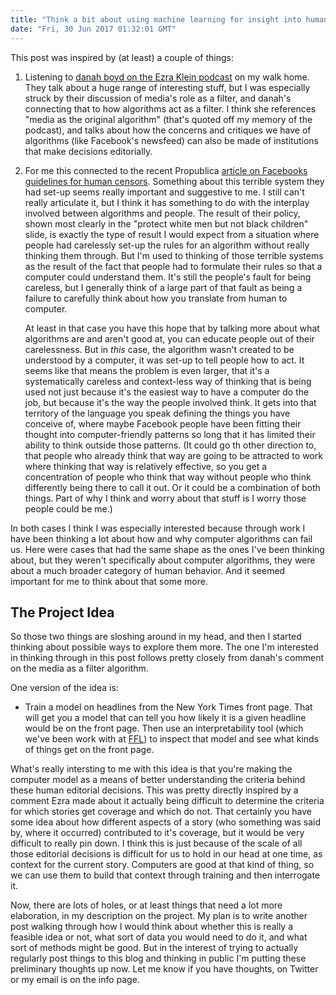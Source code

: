 ```yaml
---
title: "Think a bit about using machine learning for insight into human decisions"
date: "Fri, 30 Jun 2017 01:32:01 GMT"
---
```


This post was inspired by (at least) a couple of things:

1. Listening to [danah boyd on the Ezra Klein podcast](https://itunes.apple.com/us/podcast/the-ezra-klein-show/id1081584611) on my walk home. They talk about a huge range of interesting stuff, but I was especially struck by their discussion of media's role as a filter, and danah's connecting that to how algorithms act as a filter. I think she references "media as the original algorithm" (that's quoted off my memory of the podcast), and talks about how the concerns and critiques we have of algorithms (like Facebook's newsfeed) can also be made of institutions that make decisions editorially.
2. For me this connected to the recent Propublica [article on Facebooks guidelines for human censors](https://www.propublica.org/article/facebook-hate-speech-censorship-internal-documents-algorithms). Something about this terrible system they had set-up seems really important and suggestive to me. I still can't really articulate it, but I think it has something to do with the interplay involved between algorithms and people. The result of their policy, shown most clearly in the "protect white men but not black children" slide, is exactly the type of result I would expect from a situation where people had carelessly set-up the rules for an algorithm without really thinking them through. But I'm used to thinking of those terrible systems as the result of the fact that people had to formulate their rules so that a computer could understand them. It's still the people's fault for being careless, but I generally think of a large part of that fault as being a failure to carefully think about how you translate from human to computer. 

   At least in that case you have this hope that by talking more about what algorithms are and aren't good at, you can educate people out of their carelessness. But in *this* case, the algorithm wasn't created to be understood by a computer, it was set-up to tell people how to act. It seems like that means the problem is even larger, that it's a systematically careless and context-less way of thinking that is being used not just because it's the easiest way to have a computer do the job, but because it's the way the people involved think. It gets into that territory of the language you speak defining the things you have conceive of, where maybe Facebook people have been fitting their thought into computer-friendly patterns so long that it has limited their ability to think outside those patterns. (It could go th other direction to, that people who already think that way are going to be attracted to work where thinking that way is relatively effective, so you get a concentration of people who think that way without people who think differently being there to call it out. Or it could be a combination of both things. Part of why I think and worry about that stuff is I worry those people could be me.)

In both cases I think I was especially interested because through work I have been thinking a lot about how and why computer algorithms can fail us. Here were cases that had the same shape as the ones I've been thinking about, but they weren't specifically about computer algorithms, they were about a much broader category of human behavior. And it seemed important for me to think about that some more.

## The Project Idea

So those two things are sloshing around in my head, and then I started thinking about possible ways to explore them more. The one I'm interested in thinking through in this post follows pretty closely from danah's comment on the media as a filter algorithm.

One version of the idea is:
- Train a model on headlines from the New York Times front page. That will get you a model that can tell you how likely it is a given headline would be on the front page. Then use an interpretability tool (which we've been work with at [FFL](http://www.fastforwardlabs.com)) to inspect that model and see what kinds of things get on the front page.

What's really intersting to me with this idea is that you're making the computer model as a means of better understanding the criteria behind these human editorial decisions. This was pretty directly inspired by a comment Ezra made about it actually being difficult to determine the criteria for which stories get coverage and which do not. That certainly you have some idea about how different aspects of a story (who something was said by, where it occurred) contributed to it's coverage, but it would be very difficult to really pin down. I think this is just because of the scale of all those editorial decisions is difficult for us to hold in our head at one time, as context for the current story. Computers are good at that kind of thing, so we can use them to build that context through training and then interrogate it.

Now, there are lots of holes, or at least things that need a lot more elaboration, in my description on the project. My plan is to write another post walking through how I would think about whether this is really a feasible idea or not, what sort of data you would need to do it, and what sort of methods might be good. But in the interest of trying to actually regularly post things to this blog and thinking in public I'm putting these preliminary thoughts up now. Let me know if you have thoughts, on Twitter or my email is on the info page.